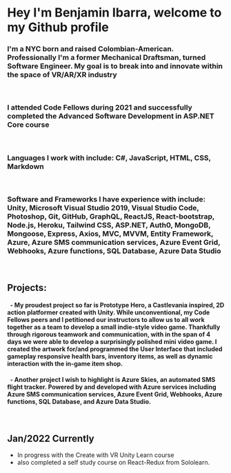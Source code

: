 # Hey I'm Benjamin Ibarra, welcome to my Github profile

### I'm a NYC born and raised Colombian-American. Professionally I'm a former Mechanical Draftsman, turned Software Engineer. My goal is to break into and innovate within the space of VR/AR/XR industry

&nbsp;

### I attended Code Fellows during 2021 and successfully completed the Advanced Software Development in ASP.NET Core course  

&nbsp;

### Languages I work with include: C#, JavaScript, HTML, CSS, Markdown  

&nbsp;

### Software and Frameworks I have experience with include: Unity, Microsoft Visual Studio 2019, Visual Studio Code, Photoshop, Git, GitHub, GraphQL, ReactJS, React-bootstrap, Node.js, Heroku, Tailwind CSS, ASP.NET, Auth0, MongoDB, Mongoose, Express, Axios, MVC, MVVM, Entity Framework, Azure, Azure SMS communication services, Azure Event Grid, Webhooks, Azure functions, SQL Database, Azure Data Studio  

&nbsp;

## Projects:

#### &nbsp; - My proudest project so far is Prototype Hero, a Castlevania inspired, 2D action platformer created with Unity. While unconventional, my Code Fellows peers and I petitioned our instructors to allow us to all work together as a team to develop a small indie-style video game. Thankfully through rigorous teamwork and communication, with in the span of 4 days we were able to develop a surprisingly polished mini video game. I created the artwork for/and programmed the User Interface that included gameplay responsive health bars, inventory items, as well as dynamic interaction with the in-game item shop.  

#### &nbsp; - Another project I wish to highlight is Azure Skies, an automated SMS flight tracker. Powered by and developed with Azure services including Azure SMS communication services, Azure Event Grid, Webhooks, Azure functions, SQL Database, and Azure Data Studio.

&nbsp;

## Jan/2022 Currently
- In progress with the Create with VR Unity Learn course
- also completed a self study course on React-Redux from Sololearn.
